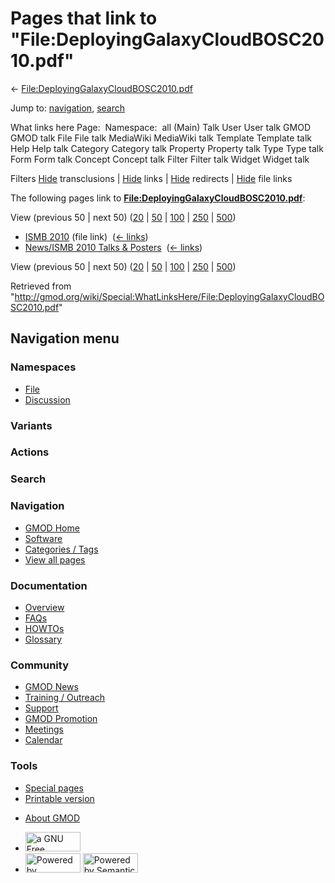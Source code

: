 <div id="mw-page-base" class="noprint">

</div>

<div id="mw-head-base" class="noprint">

</div>

<div id="content" class="mw-body" role="main">

<span id="top"></span>

<div id="mw-js-message" style="display:none;">

</div>



# <span dir="auto">Pages that link to "File:DeployingGalaxyCloudBOSC2010.pdf"</span>

<div id="bodyContent">

<div id="contentSub">

←
[File:DeployingGalaxyCloudBOSC2010.pdf](/wiki/File:DeployingGalaxyCloudBOSC2010.pdf "File:DeployingGalaxyCloudBOSC2010.pdf")

</div>

<div id="jump-to-nav" class="mw-jump">

Jump to: [navigation](#mw-navigation), [search](#p-search)

</div>

<div id="mw-content-text">

What links here Page:  Namespace:  all (Main) Talk User User talk GMOD
GMOD talk File File talk MediaWiki MediaWiki talk Template Template talk
Help Help talk Category Category talk Property Property talk Type Type
talk Form Form talk Concept Concept talk Filter Filter talk Widget
Widget talk

Filters
[Hide](/mediawiki/index.php?title=Special:WhatLinksHere/File:DeployingGalaxyCloudBOSC2010.pdf&hidetrans=1 "Special:WhatLinksHere/File:DeployingGalaxyCloudBOSC2010.pdf")
transclusions \|
[Hide](/mediawiki/index.php?title=Special:WhatLinksHere/File:DeployingGalaxyCloudBOSC2010.pdf&hidelinks=1 "Special:WhatLinksHere/File:DeployingGalaxyCloudBOSC2010.pdf")
links \|
[Hide](/mediawiki/index.php?title=Special:WhatLinksHere/File:DeployingGalaxyCloudBOSC2010.pdf&hideredirs=1 "Special:WhatLinksHere/File:DeployingGalaxyCloudBOSC2010.pdf")
redirects \|
[Hide](/mediawiki/index.php?title=Special:WhatLinksHere/File:DeployingGalaxyCloudBOSC2010.pdf&hideimages=1 "Special:WhatLinksHere/File:DeployingGalaxyCloudBOSC2010.pdf")
file links

The following pages link to
**[File:DeployingGalaxyCloudBOSC2010.pdf](/wiki/File:DeployingGalaxyCloudBOSC2010.pdf "File:DeployingGalaxyCloudBOSC2010.pdf")**:

View (previous 50 \| next 50)
([20](/mediawiki/index.php?title=Special:WhatLinksHere/File:DeployingGalaxyCloudBOSC2010.pdf&limit=20 "Special:WhatLinksHere/File:DeployingGalaxyCloudBOSC2010.pdf")
\|
[50](/mediawiki/index.php?title=Special:WhatLinksHere/File:DeployingGalaxyCloudBOSC2010.pdf&limit=50 "Special:WhatLinksHere/File:DeployingGalaxyCloudBOSC2010.pdf")
\|
[100](/mediawiki/index.php?title=Special:WhatLinksHere/File:DeployingGalaxyCloudBOSC2010.pdf&limit=100 "Special:WhatLinksHere/File:DeployingGalaxyCloudBOSC2010.pdf")
\|
[250](/mediawiki/index.php?title=Special:WhatLinksHere/File:DeployingGalaxyCloudBOSC2010.pdf&limit=250 "Special:WhatLinksHere/File:DeployingGalaxyCloudBOSC2010.pdf")
\|
[500](/mediawiki/index.php?title=Special:WhatLinksHere/File:DeployingGalaxyCloudBOSC2010.pdf&limit=500 "Special:WhatLinksHere/File:DeployingGalaxyCloudBOSC2010.pdf"))

- [ISMB 2010](/wiki/ISMB_2010 "ISMB 2010") (file link) ‎
  <span class="mw-whatlinkshere-tools">([←
  links](/mediawiki/index.php?title=Special:WhatLinksHere&target=ISMB+2010 "Special:WhatLinksHere"))</span>
- [News/ISMB 2010 Talks &
  Posters](/wiki/News/ISMB_2010_Talks_%26_Posters "News/ISMB 2010 Talks & Posters")
  ‎ <span class="mw-whatlinkshere-tools">([←
  links](/mediawiki/index.php?title=Special:WhatLinksHere&target=News%2FISMB+2010+Talks+%26+Posters "Special:WhatLinksHere"))</span>

View (previous 50 \| next 50)
([20](/mediawiki/index.php?title=Special:WhatLinksHere/File:DeployingGalaxyCloudBOSC2010.pdf&limit=20 "Special:WhatLinksHere/File:DeployingGalaxyCloudBOSC2010.pdf")
\|
[50](/mediawiki/index.php?title=Special:WhatLinksHere/File:DeployingGalaxyCloudBOSC2010.pdf&limit=50 "Special:WhatLinksHere/File:DeployingGalaxyCloudBOSC2010.pdf")
\|
[100](/mediawiki/index.php?title=Special:WhatLinksHere/File:DeployingGalaxyCloudBOSC2010.pdf&limit=100 "Special:WhatLinksHere/File:DeployingGalaxyCloudBOSC2010.pdf")
\|
[250](/mediawiki/index.php?title=Special:WhatLinksHere/File:DeployingGalaxyCloudBOSC2010.pdf&limit=250 "Special:WhatLinksHere/File:DeployingGalaxyCloudBOSC2010.pdf")
\|
[500](/mediawiki/index.php?title=Special:WhatLinksHere/File:DeployingGalaxyCloudBOSC2010.pdf&limit=500 "Special:WhatLinksHere/File:DeployingGalaxyCloudBOSC2010.pdf"))

</div>

<div class="printfooter">

Retrieved from
"<http://gmod.org/wiki/Special:WhatLinksHere/File:DeployingGalaxyCloudBOSC2010.pdf>"

</div>

<div id="catlinks" class="catlinks catlinks-allhidden">

</div>

<div class="visualClear">

</div>

</div>

</div>

<div id="mw-navigation">

## Navigation menu

<div id="mw-head">



<div id="left-navigation">

<div id="p-namespaces" class="vectorTabs" role="navigation"
aria-labelledby="p-namespaces-label">

### Namespaces

- <span id="ca-nstab-image"><a href="/wiki/File:DeployingGalaxyCloudBOSC2010.pdf" accesskey="c"
  title="View the file page [c]">File</a></span>
- <span id="ca-talk"><a
  href="/mediawiki/index.php?title=File_talk:DeployingGalaxyCloudBOSC2010.pdf&amp;action=edit&amp;redlink=1"
  accesskey="t"
  title="Discussion about the content page [t]">Discussion</a></span>

</div>

<div id="p-variants" class="vectorMenu emptyPortlet" role="navigation"
aria-labelledby="p-variants-label">

### 

### Variants[](#)

<div class="menu">

</div>

</div>

</div>

<div id="right-navigation">



<div id="p-cactions" class="vectorMenu emptyPortlet" role="navigation"
aria-labelledby="p-cactions-label">

### Actions[](#)

<div class="menu">

</div>

</div>

<div id="p-search" role="search">

### Search

<div id="simpleSearch">

</div>

</div>

</div>

</div>

<div id="mw-panel">

<div id="p-logo" role="banner">

<a href="/wiki/Main_Page"
style="background-image: url(http://gmod.org/images/GMOD-cogs.png);"
title="Visit the main page"></a>

</div>

<div id="p-Navigation" class="portal" role="navigation"
aria-labelledby="p-Navigation-label">

### Navigation

<div class="body">

- <span id="n-GMOD-Home">[GMOD Home](/wiki/Main_Page)</span>
- <span id="n-Software">[Software](/wiki/GMOD_Components)</span>
- <span id="n-Categories-.2F-Tags">[Categories /
  Tags](/wiki/Categories)</span>
- <span id="n-View-all-pages">[View all
  pages](/wiki/Special:AllPages)</span>

</div>

</div>

<div id="p-Documentation" class="portal" role="navigation"
aria-labelledby="p-Documentation-label">

### Documentation

<div class="body">

- <span id="n-Overview">[Overview](/wiki/Overview)</span>
- <span id="n-FAQs">[FAQs](/wiki/Category:FAQ)</span>
- <span id="n-HOWTOs">[HOWTOs](/wiki/Category:HOWTO)</span>
- <span id="n-Glossary">[Glossary](/wiki/Glossary)</span>

</div>

</div>

<div id="p-Community" class="portal" role="navigation"
aria-labelledby="p-Community-label">

### Community

<div class="body">

- <span id="n-GMOD-News">[GMOD News](/wiki/GMOD_News)</span>
- <span id="n-Training-.2F-Outreach">[Training /
  Outreach](/wiki/Training_and_Outreach)</span>
- <span id="n-Support">[Support](/wiki/Support)</span>
- <span id="n-GMOD-Promotion">[GMOD
  Promotion](/wiki/GMOD_Promotion)</span>
- <span id="n-Meetings">[Meetings](/wiki/Meetings)</span>
- <span id="n-Calendar">[Calendar](/wiki/Calendar)</span>

</div>

</div>

<div id="p-tb" class="portal" role="navigation"
aria-labelledby="p-tb-label">

### Tools

<div class="body">

- <span id="t-specialpages"><a href="/wiki/Special:SpecialPages" accesskey="q"
  title="A list of all special pages [q]">Special pages</a></span>
- <span id="t-print"><a
  href="/mediawiki/index.php?title=Special:WhatLinksHere/File:DeployingGalaxyCloudBOSC2010.pdf&amp;printable=yes"
  rel="alternate" accesskey="p"
  title="Printable version of this page [p]">Printable version</a></span>

</div>

</div>

</div>

</div>

<div id="footer" role="contentinfo">

- <span id="footer-places-about">[About
  GMOD](/wiki/GMOD:About "GMOD:About")</span>

<!-- -->

- <span id="footer-copyrightico">[<img src="http://www.gnu.org/graphics/gfdl-logo-small.png" width="88"
  height="31" alt="a GNU Free Documentation License" />](http://www.gnu.org/licenses/fdl-1.3.html)</span>
- <span id="footer-poweredbyico">[<img src="/mediawiki/skins/common/images/poweredby_mediawiki_88x31.png"
  width="88" height="31" alt="Powered by MediaWiki" />](//www.mediawiki.org/)
  [<img
  src="/mediawiki/extensions/SemanticMediaWiki/includes/../resources/images/smw_button.png"
  width="88" height="31" alt="Powered by Semantic MediaWiki" />](https://www.semantic-mediawiki.org/wiki/Semantic_MediaWiki)</span>

<div style="clear:both">

</div>

</div>
